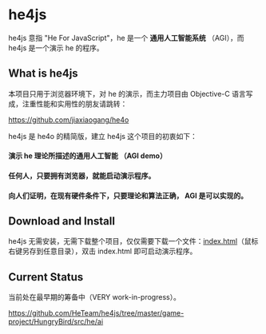 # he4js

he4js 意指 "He For JavaScript"，he 是一个 **通用人工智能系统** （AGI），而 he4js 是一个演示 he 的程序。


## What is he4js 

本项目只用于浏览器环境下，对 he 的演示，而主力项目由 Objective-C 语言写成，注重性能和实用性的朋友请跳转：

<https://github.com/jiaxiaogang/he4o>

he4js 是 he4o 的精简版，建立 he4js 这个项目的初衷如下：

#### 演示 he 理论所描述的通用人工智能 （AGI demo）

#### 任何人，只要拥有浏览器，就能启动演示程序。

#### 向人们证明，在现有硬件条件下，只要理论和算法正确， AGI 是可以实现的。

## Download and Install

he4js 无需安装，无需下载整个项目，仅仅需要下载一个文件：[index.html](https://github.com/HeTeam/he4js/raw/master/index.html)（鼠标右键另存到任意目录），双击 index.html 即可启动演示程序。


## Current Status

当前处在最早期的筹备中（VERY work-in-progress）。

<https://github.com/HeTeam/he4js/tree/master/game-project/HungryBird/src/he/ai>
